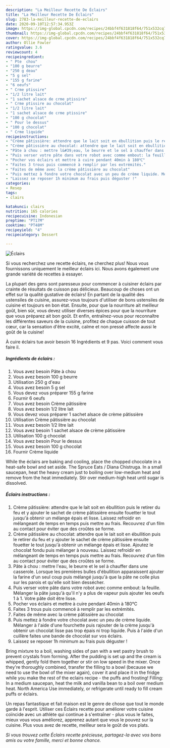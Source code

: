 ```yaml
---
description: "La Meilleur Recette De Éclairs"
title: "La Meilleur Recette De Éclairs"
slug: 2783-la-meilleur-recette-de-eclairs
date: 2020-09-10T12:57:34.953Z
image: https://img-global.cpcdn.com/recipes/24bbf4f631818f64/751x532cq70/eclairs-photo-principale-de-la-recette.jpg
thumbnail: https://img-global.cpcdn.com/recipes/24bbf4f631818f64/751x532cq70/eclairs-photo-principale-de-la-recette.jpg
cover: https://img-global.cpcdn.com/recipes/24bbf4f631818f64/751x532cq70/eclairs-photo-principale-de-la-recette.jpg
author: Ollie Fowler
ratingvalue: 3.6
reviewcount: 4
recipeingredient:
- " Pte  chou"
- "100 g beurre"
- "250 g deau"
- "5 g sel"
- "155 g farine"
- "6 oeufs"
- " Crme ptissire"
- "1/2 litre lait"
- "1 sachet alsace de crme ptissire"
- " Crme ptissire au chocolat"
- "1/2 litre lait"
- "1 sachet alsace de crme ptissire"
- "100 g chocolat"
- " Pour le dessus"
- "100 g chocolat"
- " Crme liquide"
recipeinstructions:
- "Crème pâtissière: attendre que le lait soit en ébullition puis le retirer du feu et y ajouter le sachet de crème pâtissière ensuite fouetter le tout jusqu&#39;à obtenir un mélange épais et lisse. Laissez refroidir en mélangeant de temps en temps puis mettre au frais. Recouvrez d&#39;un film au contact pour éviter que des croûtes se forme."
- "Crème pâtissière au chocolat: attendre que le lait soit en ébullition puis le retirer du feu et y ajouter le sachet de crème pâtissière ensuite fouetter le tout jusqu&#39;à obtenir un mélange épais et lisse. Ajoutez le chocolat fondu puis mélanger à nouveau. Laissez refroidir en mélangeant de temps en temps puis mettre au frais. Recouvrez d&#39;un film au contact pour éviter que des croûtes se forme."
- "Pâte à chou : mettre l&#39;eau, le beurre et le sel à chauffer dans une casserole. Lorsque les premières bulles d&#39;ébullition apparaissent ajouter la farine d&#39;un seul coup puis mélangé jusqu&#39;à que la pâte ne colle plus sur les parois et qu&#39;elle soit bien dessécher."
- "Puis verser votre pâte dans votre robot avec comme embout: la feuille. Mélanger la pâte jusqu&#39;à qu&#39;il n&#39;y a plus de vapeur puis ajouter les oeufs 1 à 1. Votre pâte doit être lisse."
- "Pocher vos éclairs et mettre à cuire pendant 40min à 180℃"
- "Faites 3 trous puis commencé à remplir par les extrémités."
- "Faites de même avec la crème pâtissière au chocolat"
- "Puis mettez à fondre votre chocolat avec un peu de crème liquide. Mélanger à l&#39;aide d&#39;une fourchette puis rajouter de la crème jusqu&#39;à obtenir un chocolat lisse pas trop épais ni trop liquide. Puis à l&#39;aide d&#39;un cuillère faites une bande de chocolat sur vos éclairs."
- "Laissez se reposer 1h minimum au frais puis déguster !"
categories:
- Resep
tags:
- clairs

katakunci: clairs 
nutrition: 165 calories
recipecuisine: Indonesian
preptime: "PT17M"
cooktime: "PT48M"
recipeyield: "4"
recipecategory: Dessert

---
```



![Éclairs](https://img-global.cpcdn.com/recipes/24bbf4f631818f64/751x532cq70/eclairs-photo-principale-de-la-recette.jpg)

Si vous recherchez une recette éclairs, ne cherchez plus! Nous vous fournissons uniquement le meilleur éclairs ici. Nous avons également une grande variété de recettes à essayer.

La plupart des gens sont paresseux pour commencer à cuisiner éclairs par crainte de résultats de cuisson pas délicieux. Beaucoup de choses ont un effet sur la qualité gustative de éclairs! En partant de la qualité des ustensiles de cuisine, assurez-vous toujours d'utiliser de bons ustensiles de cuisine et toujours en bon état. Ensuite, pour que la nourriture ait meilleur goût, bien sûr, vous devez utiliser diverses épices pour que la nourriture que vous préparez ait bon goût. Et enfin, entraînez-vous pour reconnaître les différentes saveurs de la cuisine, profitez de chaque cuisson de tout cœur, car la sensation d'être excité, calme et non pressé affecte aussi le goût de la cuisine!

<!--inarticleads1-->

À cuire éclairs tue avoir besoin 16 Ingrédients et 9 pas. Voici comment vous faire il.

##### Ingrédients de éclairs :

1. Vous avez besoin  Pâte à chou
1. Vous avez besoin 100 g beurre
1. Utilisation 250 g d&#39;eau
1. Vous avez besoin 5 g sel
1. Vous devez vous préparer 155 g farine
1. Fournir 6 oeufs
1. Vous avez besoin  Crème pâtissière
1. Vous avez besoin 1/2 litre lait
1. Vous devez vous préparer 1 sachet alsace de crème pâtissière
1. Utilisation  Crème pâtissière au chocolat
1. Vous avez besoin 1/2 litre lait
1. Vous avez besoin 1 sachet alsace de crème pâtissière
1. Utilisation 100 g chocolat
1. Vous avez besoin  Pour le dessus
1. Vous avez besoin 100 g chocolat
1. Fournir  Crème liquide


While the éclairs are baking and cooling, place the chopped chocolate in a heat-safe bowl and set aside. The Spruce Eats / Diana Chistruga. In a small saucepan, heat the heavy cream just to boiling over low-medium heat and remove from the heat immediately. Stir over medium-high heat until sugar is dissolved. 

<!--inarticleads2-->

##### Éclairs instructions :

1. Crème pâtissière: attendre que le lait soit en ébullition puis le retirer du feu et y ajouter le sachet de crème pâtissière ensuite fouetter le tout jusqu&#39;à obtenir un mélange épais et lisse. Laissez refroidir en mélangeant de temps en temps puis mettre au frais. Recouvrez d&#39;un film au contact pour éviter que des croûtes se forme.
1. Crème pâtissière au chocolat: attendre que le lait soit en ébullition puis le retirer du feu et y ajouter le sachet de crème pâtissière ensuite fouetter le tout jusqu&#39;à obtenir un mélange épais et lisse. Ajoutez le chocolat fondu puis mélanger à nouveau. Laissez refroidir en mélangeant de temps en temps puis mettre au frais. Recouvrez d&#39;un film au contact pour éviter que des croûtes se forme.
1. Pâte à chou : mettre l&#39;eau, le beurre et le sel à chauffer dans une casserole. Lorsque les premières bulles d&#39;ébullition apparaissent ajouter la farine d&#39;un seul coup puis mélangé jusqu&#39;à que la pâte ne colle plus sur les parois et qu&#39;elle soit bien dessécher.
1. Puis verser votre pâte dans votre robot avec comme embout: la feuille. Mélanger la pâte jusqu&#39;à qu&#39;il n&#39;y a plus de vapeur puis ajouter les oeufs 1 à 1. Votre pâte doit être lisse.
1. Pocher vos éclairs et mettre à cuire pendant 40min à 180℃
1. Faites 3 trous puis commencé à remplir par les extrémités.
1. Faites de même avec la crème pâtissière au chocolat
1. Puis mettez à fondre votre chocolat avec un peu de crème liquide. Mélanger à l&#39;aide d&#39;une fourchette puis rajouter de la crème jusqu&#39;à obtenir un chocolat lisse pas trop épais ni trop liquide. Puis à l&#39;aide d&#39;un cuillère faites une bande de chocolat sur vos éclairs.
1. Laissez se reposer 1h minimum au frais puis déguster !


Bring mixture to a boil, washing sides of pan with a wet pastry brush to prevent crystals from forming. After the pudding is set up and the cream is whipped, gently fold them together or stir on low speed in the mixer. Once they&#39;re thoroughly combined, transfer the filling to a bowl (because we need to use the bowl of the mixer again), cover it and place it in the fridge while you make the rest of the eclairs recipe - the puffs and frosting! Filling: In a medium saucepan, heat the milk and vanilla bean to a boil over medium heat. North America Use immediately, or refrigerate until ready to fill cream puffs or éclairs. 

<!--inarticleads1-->

<p>
Un repas fantastique et fait maison est le genre de chose que tout le monde garde à l'esprit. Utiliser ces Éclairs recette pour améliorer votre cuisine coïncide avec un athlète qui continue à s'entraîner - plus vous le faites, mieux vous vous améliorez, apprenez autant que vous le pouvez sur la cuisine. Plus vous avez de recette, meilleur sera le goût de vos plats.
</p>

<p>
<i>Si vous trouvez cette Éclairs recette précieuse, partagez-la avec vos bons amis ou votre famille, merci et bonne chance.</i>
</p>
